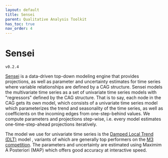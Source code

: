 ```yaml
---
layout: default
title: Sensei
parent: Qualitative Analysis Toolkit
has_toc: true
nav_order: 4
---
```


# Sensei
`v0.2.4`

[Sensei](https://github.com/dojo-modeling/sensei) is a data-driven top-down modeling engine that provides projections, as well as parameter and uncertainty estimates for time series where variable relationships are defined by a CAG structure. Sensei models the multivariate time series as a set of univariate time series models with "regressors" defined by the CAG structure. That is to say, each node in the CAG gets its own model, which consists of a univariate time series model which parameterizes the trend and seasonality of the time series, as well as coefficients on the incoming edges from one-step-behind values. We compute parameters and projections step-wise, i.e. every model estimates one-time-step-ahead projections iteratively. 

The model we use for univariate time series is the [Damped Local Trend (DLT)](https://uber.github.io/orbit/tutorials/dlt.html) model , variants of which are generally top performers on the [M3 competition](https://www.google.com/search?q=m3+competition+forecasting&ei=a4BEYozsD5GUkwWcka6oBQ&ved=0ahUKEwjMzZKEnO72AhURyqQKHZyIC1UQ4dUDCA4&uact=5&oq=m3+competition+forecasting&gs_lcp=Cgdnd3Mtd2l6EAMyBQgAEIAEMgYIABAWEB46BwgAEEcQsAM6BwgAELADEEM6CggAEOQCELADGAE6FQguEMcBEKMCENQCEMgDELADEEMYAjoPCC4Q1AIQyAMQsAMQQxgCOgQIABBDOggIABCABBDJA0oECEEYAEoECEYYAVD6A1jYEGCaEWgBcAF4AIABT4gBuwaSAQIxMpgBAKABAcgBEsABAdoBBggBEAEYCdoBBggCEAEYCA&sclient=gws-wiz). The parameters and uncertainty are estimated using Maximim A Posteriori (MAP) which offers good accuracy at interactive speed. 
